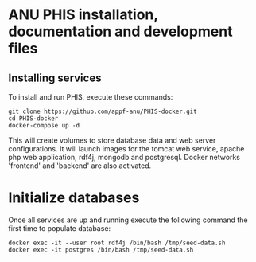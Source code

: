 # ANU PHIS installation, documentation and development files

## Installing services
 
To install and run PHIS, execute these commands:

```{bash}
git clone https://github.com/appf-anu/PHIS-docker.git
cd PHIS-docker
docker-compose up -d
```

This will create volumes to store database data and web server configurations. 
It will launch images for the tomcat web service, apache php web application, rdf4j, mongodb and postgresql. 
Docker networks 'frontend' and 'backend' are also activated. 

# Initialize databases

Once all services are up and running execute the following command the first time to populate database:

```
docker exec -it --user root rdf4j /bin/bash /tmp/seed-data.sh
docker exec -it postgres /bin/bash /tmp/seed-data.sh
```
